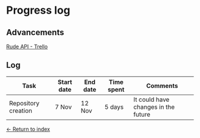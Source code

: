 # Progress log

## Advancements

[Rude API - Trello](https://trello.com/b/OymW6aPy)

## Log

| Task                | Start date | End date | Time spent | Comments                            |
| ------------------- | ---------- | -------- | ---------- | ----------------------------------- |
| Repository creation | 7 Nov      | 12 Nov   | 5 days     | It could have changes in the future |

[<- Return to index](https://github.com/JoshuaMeza/CodePain_POO)
